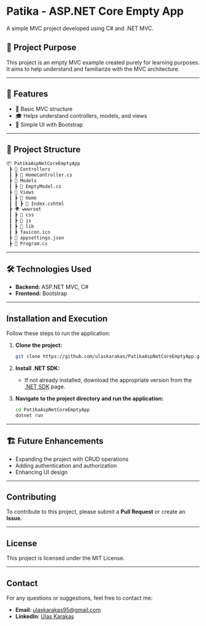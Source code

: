# Patika - ASP.NET Core Empty App
A simple MVC project developed using C# and .NET MVC.

## 🚀 **Project Purpose**
This project is an empty MVC example created purely for learning purposes. It aims to help understand and familiarize with the MVC architecture.

---

## 🎯 **Features**
- 📄 Basic MVC structure
- 🎓 Helps understand controllers, models, and views
- 🎨 Simple UI with Bootstrap

---

## 📁 **Project Structure**
```bash
📦 PatikaAspNetCoreEmptyApp
 ┣ 📂 Controllers
 ┃ ┣ 📜 HomeController.cs
 ┣ 📂 Models
 ┃ ┣ 📜 EmptyModel.cs
 ┣ 📂 Views
 ┃ ┣ 📂 Home
 ┃ ┃ ┣ 📜 Index.cshtml
 ┣ 🌍 wwwroot
 ┃ ┣ 📂 css
 ┃ ┣ 📂 js
 ┃ ┣ 📂 lib
 ┃ ┣ favicon.ico
 ┣ 📜 appsettings.json
 ┣ 📜 Program.cs
```
---

## 🛠 **Technologies Used**
- **Backend:** ASP.NET MVC, C#
- **Frontend:** Bootstrap

---

## Installation and Execution

Follow these steps to run the application:

1. **Clone the project:**
   ```bash
   git clone https://github.com/ulaskarakas/PatikaAspNetCoreEmptyApp.git
   ```
2. **Install .NET SDK:**
   - If not already installed, download the appropriate version from the [.NET SDK](https://dotnet.microsoft.com/download) page.

3. **Navigate to the project directory and run the application:**
   ```bash
   cd PatikaAspNetCoreEmptyApp
   dotnet run
   ```

---

## 🏗 **Future Enhancements**
- Expanding the project with CRUD operations
- Adding authentication and authorization
- Enhancing UI design

---

## Contributing
To contribute to this project, please submit a **Pull Request** or create an **Issue**.

---

## License
This project is licensed under the MIT License.

---

## Contact
For any questions or suggestions, feel free to contact me:
- **Email**: [ulaskarakas95@gmail.com](mailto:ulaskarakas95@gmail.com)
- **LinkedIn**: [Ulaş Karakaş](https://www.linkedin.com/in/ulas-karakas/)
